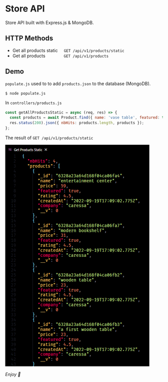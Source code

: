 # Store API

Store API built with Express.js & MongoDB.

## HTTP Methods

- Get all products static &nbsp; &nbsp; `GET /api/v1/products/static`
- Get all products &nbsp; &nbsp; &nbsp; &nbsp; &nbsp; &nbsp; &nbsp; `GET /api/v1/products`

## Demo

`populate.js` used to to add `products.json` to the database (MongoDB).

```
$ node populate.js
```

In `controllers/products.js`

```js
const getAllProductsStatic = async (req, res) => {
  const products = await Product.find({ name: 'vase table', featured: true });
  res.status(200).json({ nbHits: products.length, products });
};
```

The result of `GET /api/v1/products/static`

![screenshot 1](scn1.png)

_Enjoy 🤍_
